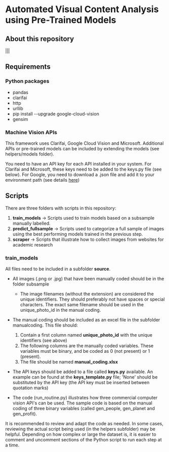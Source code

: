 # Automated Visual Content Analysis using Pre-Trained Models

## About this repository


|||

## Requirements

### Python packages
* pandas
* clarifai
* http
* urllib
* pip install --upgrade google-cloud-vision
* gensim


### Machine Vision APIs

This framework uses Clarifai, Google Cloud Vision and Microsoft. Additional APIs or pre-trained models can be included by extending the models (see helpers/models folder).

You need to have an API key for each API installed in your system. For Clarifai and Microsoft, these keys need to be added to the keys.py file (see below). For Google, you need to download a .json file and add it to your environment path (see details [here](https://cloud.google.com/vision/docs/libraries#client-libraries-install-python)) 


## Scripts

There are three folders with scripts in this repository:
1. **train_models** -> Scripts used to train models based on a subsample manually labelled. 
2. **predict_fullsample** ->  Scripts used to categorize a full sample of images using the best performing models trained in the previous step.
3. **scraper** -> Scripts that illustrate how to collect images from websites for academic research 



### train_models

All files need to be included in a subfolder **source**.

* All images (.png or .jpg) that have been manually coded should be in the folder subsample
	* The image filenames (without the extension) are considered the unique identifiers. They should preferably not have spaces or special characters. The exact same filename should be used in the unique_photo_id in the manual coding.

* The manual coding should be included as an excel file in the subfolder manualcoding. This file should:
    1. Contain a first column named **unique_photo_id** with the unique identifiers (see above)
    2. The following columns are the manually coded variables. These variables must be binary, and be coded as 0 (not present) or 1 (present).
    3. The file should be named **manual_coding.xlsx** 

* The API keys should be added to a file called **keys.py** available. An example can be found at the **keys_template.py** file; 'None' should be substituted by the API key (the API key must be inserted between quotation marks)

* The code (run_routine.py) illustrates how three commercial computer vision API's can be used. The sample code is based on the manual coding of three binary variables (called gen_people, gen_planet and gen_profit). 

It is recommended to review and adapt the code as needed. In some cases, reviewing the actual script being used (in the helpers subfolder) may be helpful. Depending on how complex or large the dataset is, it is easier to comment and uncomment sections of the Python script to run each step at a time.







